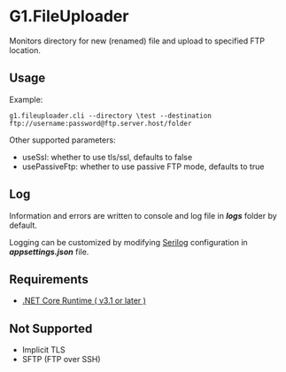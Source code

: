 # G1.FileUploader

Monitors directory for new (renamed) file and upload to specified FTP location.

## Usage 

Example:

`g1.fileuploader.cli --directory \test --destination ftp://username:password@ftp.server.host/folder`

Other supported parameters:
- useSsl: whether to use tls/ssl, defaults to false
- usePassiveFtp: whether to use passive FTP mode, defaults to true

## Log
Information and errors are written to console and log file in ***logs*** folder by default.

Logging can be customized by modifying [Serilog](https://github.com/serilog/serilog-settings-configuration) configuration in ***appsettings.json*** file.

## Requirements
- [.NET Core Runtime ( v3.1 or later )](https://dotnet.microsoft.com/en-us/download)

## Not Supported
- Implicit TLS
- SFTP (FTP over SSH) 